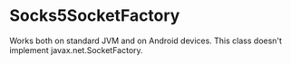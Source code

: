 # Socks5SocketFactory

Works both on standard  JVM and on Android devices.
This class doesn't implement javax.net.SocketFactory. 
